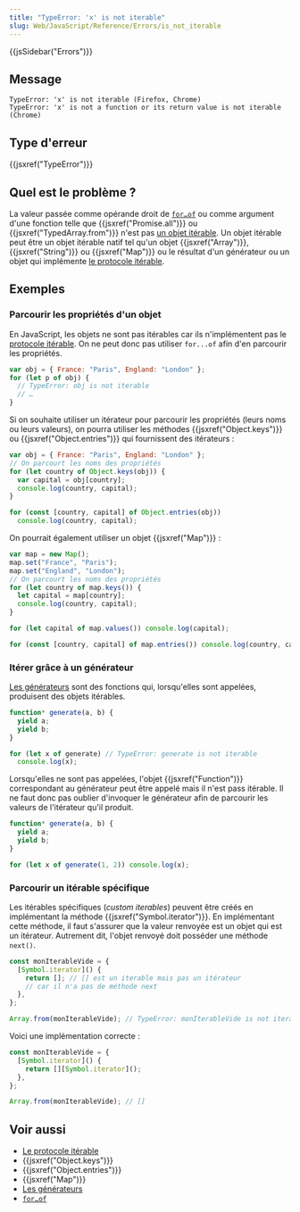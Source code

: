 ```yaml
---
title: "TypeError: 'x' is not iterable"
slug: Web/JavaScript/Reference/Errors/is_not_iterable
---
```


{{jsSidebar("Errors")}}

## Message

```
TypeError: 'x' is not iterable (Firefox, Chrome)
TypeError: 'x' is not a function or its return value is not iterable (Chrome)
```

## Type d'erreur

{{jsxref("TypeError")}}

## Quel est le problème ?

La valeur passée comme opérande droit de [`for…of`](/fr/docs/Web/JavaScript/Reference/Instructions/for...of) ou comme argument d'une fonction telle que {{jsxref("Promise.all")}} ou {{jsxref("TypedArray.from")}} n'est pas [un objet itérable](/fr/docs/Web/JavaScript/Reference/Les_protocoles_iteration). Un objet itérable peut être un objet itérable natif tel qu'un objet {{jsxref("Array")}}, {{jsxref("String")}} ou {{jsxref("Map")}} ou le résultat d'un générateur ou un objet qui implémente [le protocole itérable](/fr/docs/Web/JavaScript/Reference/Les_protocoles_iteration#Le_protocole_«_itérable_»).

## Exemples

### Parcourir les propriétés d'un objet

En JavaScript, les objets ne sont pas itérables car ils n'implémentent pas le [protocole itérable](/fr/docs/Web/JavaScript/Reference/Les_protocoles_iteration#Le_protocole_«_itérable_»). On ne peut donc pas utiliser `for...of` afin d'en parcourir les propriétés.

```js example-bad
var obj = { France: "Paris", England: "London" };
for (let p of obj) {
  // TypeError: obj is not iterable
  // …
}
```

Si on souhaite utiliser un itérateur pour parcourir les propriétés (leurs noms ou leurs valeurs), on pourra utiliser les méthodes {{jsxref("Object.keys")}} ou {{jsxref("Object.entries")}} qui fournissent des itérateurs :

```js example-good
var obj = { France: "Paris", England: "London" };
// On parcourt les noms des propriétés
for (let country of Object.keys(obj)) {
  var capital = obj[country];
  console.log(country, capital);
}

for (const [country, capital] of Object.entries(obj))
  console.log(country, capital);
```

On pourrait également utiliser un objet {{jsxref("Map")}} :

```js example-good
var map = new Map();
map.set("France", "Paris");
map.set("England", "London");
// On parcourt les noms des propriétés
for (let country of map.keys()) {
  let capital = map[country];
  console.log(country, capital);
}

for (let capital of map.values()) console.log(capital);

for (const [country, capital] of map.entries()) console.log(country, capital);
```

### Itérer grâce à un générateur

[Les générateurs](/fr/docs/Web/JavaScript/Guide/iterateurs_et_generateurs) sont des fonctions qui, lorsqu'elles sont appelées, produisent des objets itérables.

```js example-bad
function* generate(a, b) {
  yield a;
  yield b;
}

for (let x of generate) // TypeError: generate is not iterable
  console.log(x);
```

Lorsqu'elles ne sont pas appelées, l'objet {{jsxref("Function")}} correspondant au générateur peut être appelé mais il n'est pass itérable. Il ne faut donc pas oublier d'invoquer le générateur afin de parcourir les valeurs de l'itérateur qu'il produit.

```js example-good
function* generate(a, b) {
  yield a;
  yield b;
}

for (let x of generate(1, 2)) console.log(x);
```

### Parcourir un itérable spécifique

Les itérables spécifiques (_custom iterables_) peuvent être créés en implémentant la méthode {{jsxref("Symbol.iterator")}}. En implémentant cette méthode, il faut s'assurer que la valeur renvoyée est un objet qui est un itérateur. Autrement dit, l'objet renvoyé doit posséder une méthode `next()`.

```js example-bad
const monIterableVide = {
  [Symbol.iterator]() {
    return []; // [] est un iterable mais pas un itérateur
    // car il n'a pas de méthode next
  },
};

Array.from(monIterableVide); // TypeError: monIterableVide is not iterable
```

Voici une implémentation correcte :

```js example-good
const monIterableVide = {
  [Symbol.iterator]() {
    return [][Symbol.iterator]();
  },
};

Array.from(monIterableVide); // []
```

## Voir aussi

- [Le protocole itérable](/fr/docs/Web/JavaScript/Reference/Les_protocoles_iteration#Le_protocole_«_itérable_»)
- {{jsxref("Object.keys")}}
- {{jsxref("Object.entries")}}
- {{jsxref("Map")}}
- [Les générateurs](/fr/docs/Web/JavaScript/Guide/iterateurs_et_generateurs#Générateurs)
- [`for…of`](/fr/docs/Web/JavaScript/Reference/Instructions/for...of)
